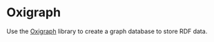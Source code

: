 # Oxigraph

Use the [Oxigraph](https://oxigraph.org/) library to create a graph database to store RDF data.

